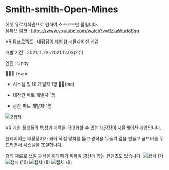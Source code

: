 # Smith-smith-Open-Mines
에셋 유료저작권으로 인하여 소스코드만 올립니다.   
유튜브 링크 : https://www.youtube.com/watch?v=RzkaWud8Sgg   

VR 팀프로젝트 : 대장장이 체험형 시뮬레이션 게임 


개발 기간 : 2021.11.22~2021.12.03(2주)


엔진 : Unity


🧑🏻‍💻 Team

- 시스템 및 UI 개발자 1명 🤚🏻(me)

- 대장간 파트 개발자 1명

- 광산 파트 개발자 1명


![2캡처](https://user-images.githubusercontent.com/93479286/150162546-8768f9fe-8fd2-482a-b032-5e7ffa43ed12.PNG)

VR 게임 플랫폼의 특성과 매력을 극대화할 수 있는 대장장이 시뮬레이션 게임입니다.

플레이어는 대장장이가 되어 직접 망치를 들고 광석을 두들겨 검을 만들고 골드바를 두드리면서 시스템을 조절합니다.

검의 재료로 쓰일 광석을 획득하기 위하여 광산에 가는 컨텐츠도 있습니다.
![캡처 (7)](https://user-images.githubusercontent.com/93479286/150171545-31b875b3-88fe-4d09-a8ed-d7cbfe6109d1.png)
![캡처 (10)](https://user-images.githubusercontent.com/93479286/150171813-7108b898-94ab-473c-9464-1dcf7ea83690.png)
![캡처 (8)](https://user-images.githubusercontent.com/93479286/150171565-7b1344d4-ffed-4aa3-bd10-aa2e6d0ed343.png)
![캡처 (9)](https://user-images.githubusercontent.com/93479286/150171577-c0c8f3de-3181-49c5-883e-f01909fe21fd.png)
